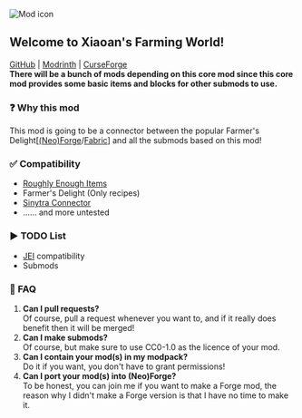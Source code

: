![Mod icon](https://cdn.modrinth.com/data/cached_images/9c48de5ef5bb7cc0073a3629c6d832fd9cb1b4ba.png)
## Welcome to Xiaoan's Farming World!
[GitHub](https://github.com/matthewlu070111/xiaoanfc) | [Modrinth](https://modrinth.com/mod/xiaoanfc) | [CurseForge](https://www.curseforge.com/minecraft/mc-mods/xiaoanfc)<br>
**There will be a bunch of mods depending on this core mod since this core mod provides some basic items and blocks for other submods to use.**

### ❓ Why this mod
This mod is going to be a connector between the popular Farmer's Delight[[(Neo)Forge](https://modrinth.com/mod/farmers-delight)/[Fabric](https://modrinth.com/mod/farmers-delight-refabricated)] and all the submods based on this mod!

### ✅ Compatibility
- [Roughly Enough Items](https://modrinth.com/mod/rei)
- Farmer's Delight (Only recipes)
- [Sinytra Connector](https://modrinth.com/mod/connector)
- …… and more untested

### ▶️ TODO List
- [JEI](https://modrinth.com/mod/jei) compatibility
- Submods

### 🙋 FAQ
1. **Can I pull requests?**<br>
   Of course, pull a request whenever you want to, and if it really does benefit then it will be merged!
2. **Can I make submods?**<br>
   Of course, but make sure to use CC0-1.0 as the licence of your mod.
3. **Can I contain your mod(s) in my modpack?**<br>
   Do it if you want, you don't have to grant permissions!
4. **Can I port your mod(s) into (Neo)Forge?**<br>
   To be honest, you can join me if you want to make a Forge mod, the reason why I didn't make a Forge version is that I have no time to make it.
